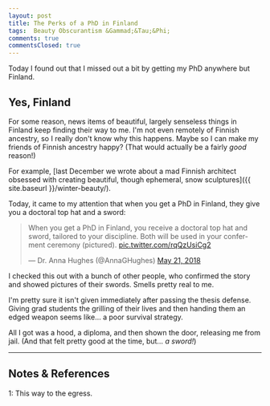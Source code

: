 ```yaml
---
layout: post
title: The Perks of a PhD in Finland
tags:  Beauty Obscurantism &Gammad;&Tau;&Phi;
comments: true
commentsClosed: true
---
```


Today I found out that I missed out a bit by getting my PhD anywhere but Finland.  


## Yes, Finland  

For some reason, news items of beautiful, largely senseless things in Finland keep finding
their way to me.  I'm not even remotely of Finnish ancestry, so I really don't know why
this happens.  Maybe so I can make my friends of Finnish ancestry happy?  (That would
actually be a fairly _good_ reason!)  

For example, [last December we wrote about a mad Finnish architect obsessed with creating
beautiful, though ephemeral, snow sculptures]({{ site.baseurl }}/winter-beauty/).  

Today, it came to my attention that when you get a PhD in Finland, they give you a
doctoral top hat and a sword:  

<blockquote class="twitter-tweet">
  <p lang="en" dir="ltr">
    When you get a PhD in Finland, you receive a doctoral top hat and sword, tailored to
    your discipline. Both will be used in your conferment ceremony (pictured). 
    <a href="https://t.co/rqQzUsiCg2">pic.twitter.com/rqQzUsiCg2</a>
  </p>&mdash; Dr. Anna Hughes (@AnnaGHughes) <a href="https://twitter.com/AnnaGHughes/status/998599892657324033?ref_src=twsrc%5Etfw">May 21, 2018</a>
</blockquote>
<script async src="https://platform.twitter.com/widgets.js"></script>

I checked this out with a bunch of other people, who confirmed the story and showed
pictures of their swords.  Smells pretty real to me.  

I'm pretty sure it isn't given immediately after passing the thesis defense.  Giving grad students the
grilling of their lives and then handing them an edged weapon seems like&hellip; a
poor survival strategy.  

All I got was a hood, a diploma, and then shown the door, releasing me from jail.  (And
that felt pretty good at the time, but&hellip; _a sword!_)  

---

## Notes &amp; References  

<!--
<sup id="fn1a">[[1]](#fn1)</sup>

<a id="fn1">1</a>: ***, ["***"](***), *** [↩](#fn1a)  

<a href="{{ site.baseurl }}/images/***">
  <img src="{{ site.baseurl }}/images/***" width="400" height="***" alt="***" title="***" style="float: right; margin: 3px 3px 3px 3px; border: 1px solid #000000;">
</a>

<iframe width="400" height="224" src="***" allow="accelerometer; encrypted-media; gyroscope; picture-in-picture" allowfullscreen style="float: right; margin: 3px 3px 3px 3px; border: 1px solid #000000;"></iframe>
-->

<a id="fn1">1</a>: This way to the egress.  
